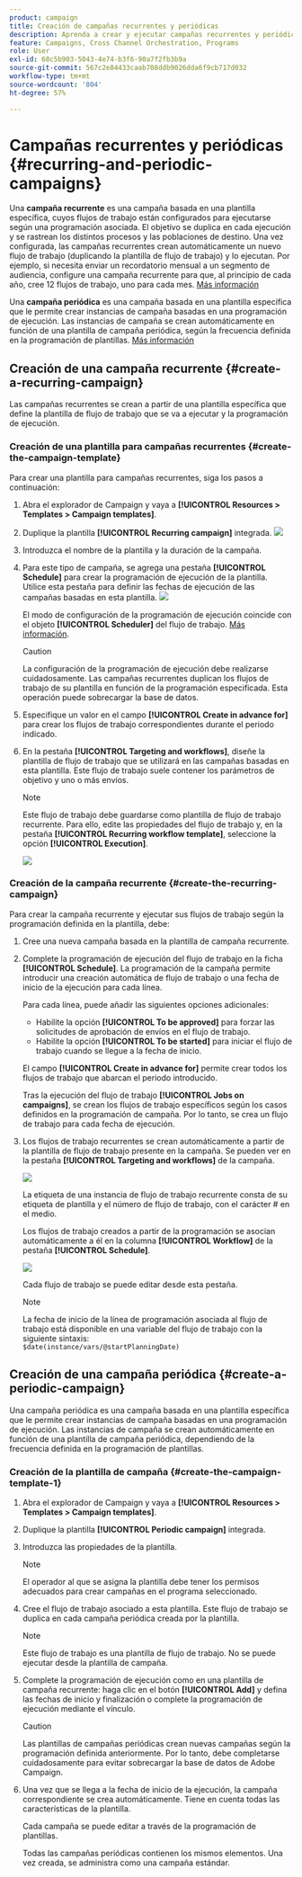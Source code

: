 ```yaml
---
product: campaign
title: Creación de campañas recurrentes y periódicas
description: Aprenda a crear y ejecutar campañas recurrentes y periódicas
feature: Campaigns, Cross Channel Orchestration, Programs
role: User
exl-id: 68c5b903-5043-4e74-b3f6-90a7f2fb3b9a
source-git-commit: 567c2e84433caab708ddb9026dda6f9cb717d032
workflow-type: tm+mt
source-wordcount: '804'
ht-degree: 57%

---
```


# Campañas recurrentes y periódicas {#recurring-and-periodic-campaigns}

Una **campaña recurrente** es una campaña basada en una plantilla específica, cuyos flujos de trabajo están configurados para ejecutarse según una programación asociada. El objetivo se duplica en cada ejecución y se rastrean los distintos procesos y las poblaciones de destino.  Una vez configurada, las campañas recurrentes crean automáticamente un nuevo flujo de trabajo (duplicando la plantilla de flujo de trabajo) y lo ejecutan. Por ejemplo, si necesita enviar un recordatorio mensual a un segmento de audiencia, configure una campaña recurrente para que, al principio de cada año, cree 12 flujos de trabajo, uno para cada mes. [Más información](#create-a-recurring-campaign)

Una **campaña periódica** es una campaña basada en una plantilla específica que le permite crear instancias de campaña basadas en una programación de ejecución. Las instancias de campaña se crean automáticamente en función de una plantilla de campaña periódica, según la frecuencia definida en la programación de plantillas. [Más información](#create-a-periodic-campaign)

## Creación de una campaña recurrente {#create-a-recurring-campaign}

Las campañas recurrentes se crean a partir de una plantilla específica que define la plantilla de flujo de trabajo que se va a ejecutar y la programación de ejecución.

### Creación de una plantilla para campañas recurrentes {#create-the-campaign-template}

Para crear una plantilla para campañas recurrentes, siga los pasos a continuación:

1. Abra el explorador de Campaign y vaya a **[!UICONTROL Resources > Templates > Campaign templates]**.
1. Duplique la plantilla **[!UICONTROL Recurring campaign]** integrada.
   ![](assets/recurring-campaign-duplicate.png)
1. Introduzca el nombre de la plantilla y la duración de la campaña.
1. Para este tipo de campaña, se agrega una pestaña **[!UICONTROL Schedule]** para crear la programación de ejecución de la plantilla. Utilice esta pestaña para definir las fechas de ejecución de las campañas basadas en esta plantilla.
   ![](assets/recurring-campaign-schedule.png)

   El modo de configuración de la programación de ejecución coincide con el objeto **[!UICONTROL Scheduler]** del flujo de trabajo. [Más información](../workflow/scheduler.md).

   >[!CAUTION]
   >
   >La configuración de la programación de ejecución debe realizarse cuidadosamente. Las campañas recurrentes duplican los flujos de trabajo de su plantilla en función de la programación especificada. Esta operación puede sobrecargar la base de datos.

1. Especifique un valor en el campo **[!UICONTROL Create in advance for]** para crear los flujos de trabajo correspondientes durante el periodo indicado.
1. En la pestaña **[!UICONTROL Targeting and workflows]**, diseñe la plantilla de flujo de trabajo que se utilizará en las campañas basadas en esta plantilla. Este flujo de trabajo suele contener los parámetros de objetivo y uno o más envíos.

   >[!NOTE]
   >
   >Este flujo de trabajo debe guardarse como plantilla de flujo de trabajo recurrente. Para ello, edite las propiedades del flujo de trabajo y, en la pestaña **[!UICONTROL Recurring workflow template]**, seleccione la opción **[!UICONTROL Execution]**.

   ![](assets/recurring-campaign-wf-properties.png)

### Creación de la campaña recurrente {#create-the-recurring-campaign}

Para crear la campaña recurrente y ejecutar sus flujos de trabajo según la programación definida en la plantilla, debe:

1. Cree una nueva campaña basada en la plantilla de campaña recurrente.
1. Complete la programación de ejecución del flujo de trabajo en la ficha **[!UICONTROL Schedule]**. La programación de la campaña permite introducir una creación automática de flujo de trabajo o una fecha de inicio de la ejecución para cada línea.

   Para cada línea, puede añadir las siguientes opciones adicionales:

   * Habilite la opción **[!UICONTROL To be approved]** para forzar las solicitudes de aprobación de envíos en el flujo de trabajo.
   * Habilite la opción **[!UICONTROL To be started]** para iniciar el flujo de trabajo cuando se llegue a la fecha de inicio.

   El campo **[!UICONTROL Create in advance for]** permite crear todos los flujos de trabajo que abarcan el periodo introducido.

   Tras la ejecución del flujo de trabajo **[!UICONTROL Jobs on campaigns]**, se crean los flujos de trabajo específicos según los casos definidos en la programación de campaña. Por lo tanto, se crea un flujo de trabajo para cada fecha de ejecución.

1. Los flujos de trabajo recurrentes se crean automáticamente a partir de la plantilla de flujo de trabajo presente en la campaña. Se pueden ver en la pestaña **[!UICONTROL Targeting and workflows]** de la campaña.

   ![](assets/recurring-wf-created.png)

   La etiqueta de una instancia de flujo de trabajo recurrente consta de su etiqueta de plantilla y el número de flujo de trabajo, con el carácter # en el medio.

   Los flujos de trabajo creados a partir de la programación se asocian automáticamente a él en la columna **[!UICONTROL Workflow]** de la pestaña **[!UICONTROL Schedule]**.

   ![](assets/recurring-wf-schedule-executed.png)

   Cada flujo de trabajo se puede editar desde esta pestaña.

   >[!NOTE]
   >
   >La fecha de inicio de la línea de programación asociada al flujo de trabajo está disponible en una variable del flujo de trabajo con la siguiente sintaxis:\
   >`$date(instance/vars/@startPlanningDate)`

## Creación de una campaña periódica {#create-a-periodic-campaign}

Una campaña periódica es una campaña basada en una plantilla específica que le permite crear instancias de campaña basadas en una programación de ejecución. Las instancias de campaña se crean automáticamente en función de una plantilla de campaña periódica, dependiendo de la frecuencia definida en la programación de plantillas.

### Creación de la plantilla de campaña {#create-the-campaign-template-1}

1. Abra el explorador de Campaign y vaya a **[!UICONTROL Resources > Templates > Campaign templates]**.
1. Duplique la plantilla **[!UICONTROL Periodic campaign]** integrada.
1. Introduzca las propiedades de la plantilla.

   >[!NOTE]
   >
   >El operador al que se asigna la plantilla debe tener los permisos adecuados para crear campañas en el programa seleccionado.

1. Cree el flujo de trabajo asociado a esta plantilla. Este flujo de trabajo se duplica en cada campaña periódica creada por la plantilla.

   >[!NOTE]
   >
   >Este flujo de trabajo es una plantilla de flujo de trabajo. No se puede ejecutar desde la plantilla de campaña.

1. Complete la programación de ejecución como en una plantilla de campaña recurrente: haga clic en el botón **[!UICONTROL Add]** y defina las fechas de inicio y finalización o complete la programación de ejecución mediante el vínculo.

   >[!CAUTION]
   >
   >Las plantillas de campañas periódicas crean nuevas campañas según la programación definida anteriormente. Por lo tanto, debe completarse cuidadosamente para evitar sobrecargar la base de datos de Adobe Campaign.

1. Una vez que se llega a la fecha de inicio de la ejecución, la campaña correspondiente se crea automáticamente. Tiene en cuenta todas las características de la plantilla.

   Cada campaña se puede editar a través de la programación de plantillas.

   Todas las campañas periódicas contienen los mismos elementos. Una vez creada, se administra como una campaña estándar.
